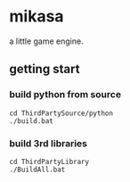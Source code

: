 # mikasa

a little game engine.

## getting start

### build python from source

```shell
cd ThirdPartySource/python
./build.bat
```

### build 3rd libraries

```shell
cd ThirdPartyLibrary
./BuildAll.bat
```